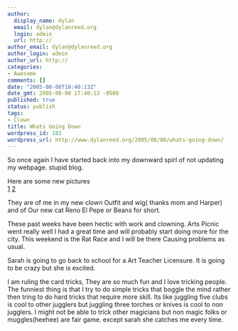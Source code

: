 ```yaml
---
author:
  display_name: dylan
  email: dylan@dylanreed.org
  login: admin
  url: http://
author_email: dylan@dylanreed.org
author_login: admin
author_url: http://
categories:
- Awesome
comments: []
date: "2005-08-08T10:40:13Z"
date_gmt: 2005-08-08 17:40:13 -0500
published: true
status: publish
tags:
- Clown
title: Whats Going Down
wordpress_id: 183
wordpress_url: http://www.dylanreed.org/2005/08/08/whats-going-down/
---
```


So once again I have started back into my downward spirl of not updating my webpage. stupid blog.

Here are some new pictures  
[1][1] [2][2]

   [1]: http://dylanreed.org/media/album08/IMG_10051
   [2]: http://dylanreed.org/media/album08/IMG_10061

They are of me in my new clown Outfit and wig( thanks mom and Harper) and of Our new cat Reno El Pepe or Beans for short. 

These past weeks have been hectic with work and clowning. Arts Picnic went really well I had a great time and will probably start doing more for the city. This weekend is the Rat Race and I will be there Causing problems as usual. 

Sarah is going to go back to school for a Art Teacher Licensure. It is going to be crazy but she is excited.

I am ruling the card tricks, They are so much fun and I love tricking people. The funniest thing is that I try to do simple tricks that boggle the mind rather then tring to do hard tricks that require more skill. Its like juggling five clubs is cool to other jugglers but juggling three torches or knives is cool to non jugglers. I might not be able to trick other magicians but non magic folks or muggles(heehee) are fair game. except sarah she catches me every time.
